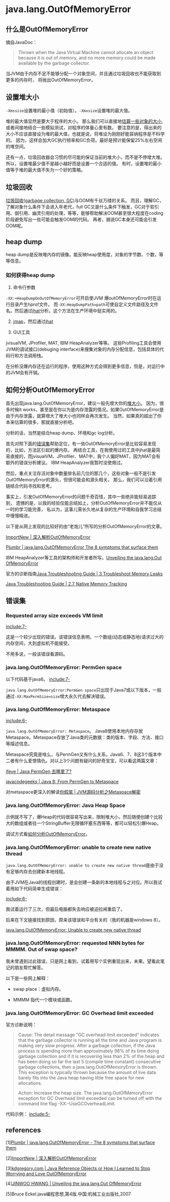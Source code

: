 # java.lang.OutOfMemoryError

## 什么是OutOfMemoryError

摘自JavaDoc：
>Thrown when the Java Virtual Machine cannot allocate an object
>because it is out of memory, and no more memory could be made
>available by the garbage collector.

当JVM由于内存不足不能够分配一个对象空间，并且通过垃圾回收也不能获取到更多的内存时，
将抛出OutOfMemoryError。

## 设置堆大小

`-Xmssize`设置堆的最小值（初始值）。`-Xmxsize`设置堆的最大值。

堆的最大值显然是要大于程序的大小。
那么我们可以直接地[估算一些对象的大小](),或者间接地结合一些模拟测试，对程序的体量心里有数。
要注意的是，得出来的大小不应该直接设为堆的最大值，也就是说，将堆设为刚刚好能容纳程序是不科学的。
因为，这样会加大GC执行频率和GC负荷。最好是预计能保留25%左右空闲的堆空间。

还有一点，垃圾回收器会习惯的尽可能的保证当前的堆大小，而不是不停增大堆。所以，设置堆最少值不是越小越好而是设置一个合适的值。
有时，设置堆的最小值等于堆的最大值不失为一个好的策略。



## 垃圾回收

[垃圾回收(garbage collection, GC)](../language/gc.html)与OOM有千丝万缕的关系。
而且，理解GC，了解对象什么条件下会进入年老代，full GC又是什么条件下触发，GC对于软引用、弱引用、幽灵引用的处理，等等，能够帮助解决OOM甚至很大程度在coding阶段避免写出一些可能会触发OOM的代码。
再者，据说GC本身还可能会引发OOM呢。


## heap dump

heap dump是反映堆内存的镜像。能反映heap使用度，对象的字节数、个数，等等信息。

### 如何获得heap dump

1. 命令行参数

`-XX:+HeapDumpOnOutOfMemoryError`可开启使JVM 爆outOfMemoryError时在运行目录产生hprof文件。
而`-XX:HeapDumpPath=path`可使自定义文件路径及文件名。然后通过[jhat](../tools/jhat.html)分析。这个方法在生产环境中挺实用的。

2. [jmap](../tools/jmap.html)，然后通过[jhat](../tools/jhat.html)

3. GUI工具

jvisualVM, JProfiler, MAT, IBM HeapAnalyzer等等。
这些Profiling工具会使用JVM的调试接口(debuging interface)来搜集对象的内存分配信息，包括具体的代码行和方法调用栈。

在分析没爆内存还在运行的程序，使用这种方式会得到更多信息，但是，对运行中的JVM会有开销。

## 如何分析OutOfMemoryError

首先出现java.lang.OutOfMemoryError，建议一般先增大你的[堆大小](#设置堆大小)。
因为，很多时候it works，甚至是在你以为是内存泄露的情况。如果OutOfMemoryError是由于内存泄露，就算增大了堆大小也同样会再次发生。
当然，如果真的超出了你本来估算的很多，那就直接分析吧。

分析的话，当然是结合heap dump、环境和gc log分析。

首先对照下面的[错误集](#错误集)帮助定位，有一些OutOfMemoryError是比较容易发现的，比如，方法区引起的爆内存。
再结合工具，在我使用过的工具中jhat是最简易直接的，而jvisualVM、JProfiler、MAT中，我个人偏好MAT，因为MAT会有额外的错误分析建议。
IBM HeapAnalyzer我暂时没使用过。

然后，重点关注存活对象中数量排名前几位的那几个，这些对象一般不是引发OutOfMemoryError的源头，但很可能会和源头相关。
那么，我们可以沿着引用链结合代码寻找和思考。

事实上，引发OutOfMemoryError的问题千奇百怪，其中一些绝非能轻易追踪到，
遗憾的是，以我的经验仅能总结如上，分析OutOfMemoryError并不能仅从一时的学习能完善，
私以为，这事儿需长久地从复杂的生产环境和自我学习总结中慢慢精进。

以下是从网上发现的比较好的由“老炮儿”所写的分析OutOfMemoryError的文章。

[ImportNew | 深入解析OutOfMemoryError](http://www.importnew.com/22173.html)

[Plumbr | java.lang.OutOfMemoryError The 8 symptoms that surface them](https://plumbr.eu/outofmemoryerror)

IBM HeapAnalyzer等工具的架构师和开发者所写。[Unveiling the java.lang.Out OfMemoryError](http://jinwoohwang.sys-con.com/node/1229281)

官方的诊断指南[Java Troubleshooting Guide | 3 Troubleshoot Memory Leaks](http://docs.oracle.com/javase/8/docs/technotes/guides/troubleshoot/memleaks.html)

[Java Troubleshooting Guide | 2.7 Native Memory Tracking](http://docs.oracle.com/javase/8/docs/technotes/guides/troubleshoot/tooldescr007.html)


## 错误集

### Requested array size exceeds VM limit

[include:7-](../../javacode/src/main/java/com/tea/outofmemory/RequestedArraySizeExceedsVMLimitMain.java)

这是一个较少出现的错误。该错误信息表明，一个数组(动态或静态地)请求过大的内存空间，大到虚拟机不能接受。

不用多说，一般该错误看源码。

### java.lang.OutOfMemoryError: PermGen space

以下代码基于java6。
[include:7-](../../javacode/src/main/java/com/tea/outofmemory/PermGenSpaceMain.java)

`java.lang.OutOfMemoryError:PermGen space`只出现于Java7或以下版本，一般通过`-XX:MaxPermSize=size`增大永久代去解决错误。

### java.lang.OutOfMemoryError: Metaspace

[include:6-](../../javacode/src/main/java/com/tea/outofmemory/MetaspaceMain2.java)

`java.lang.OutOfMemoryError: Metaspace`。
Java8使用本地内存存放Metaspace。Metaspace存放了Java类的元数据：类的版本、字段、方法、接口等描述信息。

Metaspace究竟是啥么，与PermGen又有什么关系，Java6、7、8这3个版本中二者有什么爱恨情仇。对以上3个问题有疑问的好奇宝宝，可以看这两篇文章：

[ifeve | Java PermGen 去哪里了?](http://ifeve.com/java-permgen-removed/)

[javacodegeeks | Java 8: From PermGen to Metaspace](https://www.javacodegeeks.com/2013/02/java-8-from-permgen-to-metaspace.html)

对metaspace更深入的解读[你假笨 | JVM源码分析之Metaspace解密](http://lovestblog.cn/blog/2016/10/29/metaspace/)

### java.lang.OutOfMemoryError: Java Heap Space

示例就不写了，爆Heap的代码很容易写出来，限制堆大小，然后随便创建个比较大的数组或者往一个StringBuffer无限循环塞东西等等，都可以轻松引爆Heap。

调试方式看[如何分析OutOfMemoryError](#如何分析OutOfMemoryError)。


### java.lang.OutOfMemoryError: unable to create new native thread

`java.lang.OutOfMemoryError: unable to create new native thread`是由于没有足够内存去创建新本地线程。

由于JVM在Java的线程创建时，是会创建一条新的本地线程与之对应。所以我试着用如下代码简单生成错误：

[include:6-](../../javacode/src/main/java/com/tea/outofmemory/CannotCreateThreadMain.java)

我试着运行了三次，但最后电脑都失去响应被迫拉闸重启了。

后来在下文链接找到原因，原来该错误和平台有关的（我的机器是windows 8）。

[java.lang.OutOfMemoryError: Unable to create new native thread](https://plumbr.eu/outofmemoryerror/unable-to-create-new-native-thread#example)

### java.lang.OutOfMemoryError: requested NNN bytes for MMMM. Out of swap space?

我未曾遇到过此错误，只是网上看到，试着用写个实例重现出来，未果。望看此笔记的朋友帮忙解答。

以下是一些网上解释：

* swap place：虚拟内存。

* MMMM 指代一个模块或函数。

### java.lang.OutOfMemoryError: GC Overhead limit exceeded

官方诊断说明：
> Cause: The detail message "GC overhead limit exceeded" indicates that the garbage collector is running all the time and Java program is making very slow progress.
After a garbage collection, if the Java process is spending more than approximately 98% of its time doing garbage collection and if it is recovering less than 2% of the heap and has been doing so far the last 5 (compile time constant) consecutive garbage collections, then a java.lang.OutOfMemoryError is thrown.
This exception is typically thrown because the amount of live data barely fits into the Java heap having little free space for new allocations.
>
> Action: Increase the heap size. The java.lang.OutOfMemoryError exception for GC Overhead limit exceeded can be turned off with the command line flag -XX:-UseGCOverheadLimit.

代码示例：
[include:5-](../../javacode/src/main/java/com/tea/outofmemory/GCOverheadLimitExceededMain.java)

## references

[1][Plumbr | java.lang.OutOfMemoryError - The 8 symptoms that surface them][link: 1]

[2][ImportNew | 深入解析OutOfMemoryError][link: 2]

[3][kdgregory.com | Java Reference Objects or How I Learned to Stop Worrying and Love OutOfMemoryError][link: 3]

[4][JINWOO HWANG | Unveiling the java.lang.Out OfMemoryError][link: 4]

[5]Bruce Eckel.java编程思想,第4版.中国:机械工业出版社,2007



[link: 1]: https://plumbr.eu/outofmemoryerror

[link: 2]: http://www.importnew.com/22173.html

[link: 3]: http://www.kdgregory.com/index.php?page=java.refobj

[link: 4]: http://jinwoohwang.sys-con.com/node/1229281


